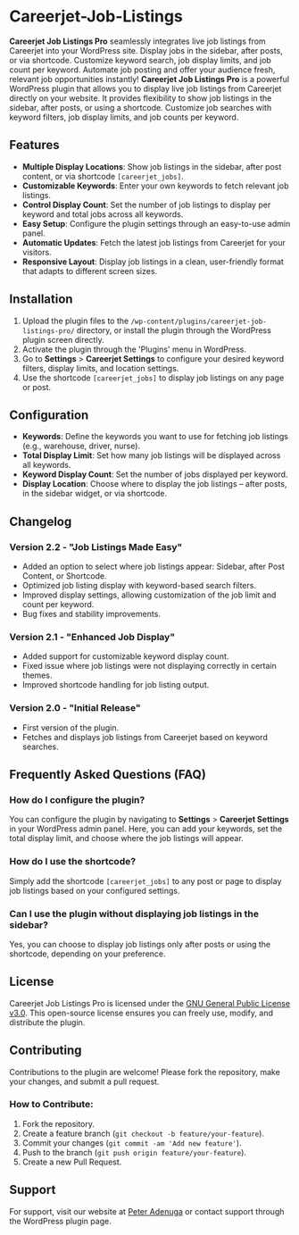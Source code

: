 # Careerjet-Job-Listings
**Careerjet Job Listings Pro** seamlessly integrates live job listings from Careerjet into your WordPress site. Display jobs in the sidebar, after posts, or via shortcode. Customize keyword search, job display limits, and job count per keyword. Automate job posting and offer your audience fresh, relevant job opportunities instantly!
**Careerjet Job Listings Pro** is a powerful WordPress plugin that allows you to display live job listings from Careerjet directly on your website. It provides flexibility to show job listings in the sidebar, after posts, or using a shortcode. Customize job searches with keyword filters, job display limits, and job counts per keyword.

## Features

- **Multiple Display Locations**: Show job listings in the sidebar, after post content, or via shortcode `[careerjet_jobs]`.
- **Customizable Keywords**: Enter your own keywords to fetch relevant job listings.
- **Control Display Count**: Set the number of job listings to display per keyword and total jobs across all keywords.
- **Easy Setup**: Configure the plugin settings through an easy-to-use admin panel.
- **Automatic Updates**: Fetch the latest job listings from Careerjet for your visitors.
- **Responsive Layout**: Display job listings in a clean, user-friendly format that adapts to different screen sizes.

## Installation

1. Upload the plugin files to the `/wp-content/plugins/careerjet-job-listings-pro/` directory, or install the plugin through the WordPress plugin screen directly.
2. Activate the plugin through the 'Plugins' menu in WordPress.
3. Go to **Settings** > **Careerjet Settings** to configure your desired keyword filters, display limits, and location settings.
4. Use the shortcode `[careerjet_jobs]` to display job listings on any page or post.

## Configuration

- **Keywords**: Define the keywords you want to use for fetching job listings (e.g., warehouse, driver, nurse).
- **Total Display Limit**: Set how many job listings will be displayed across all keywords.
- **Keyword Display Count**: Set the number of jobs displayed per keyword.
- **Display Location**: Choose where to display the job listings – after posts, in the sidebar widget, or via shortcode.

## Changelog

### Version 2.2 - "Job Listings Made Easy"
- Added an option to select where job listings appear: Sidebar, after Post Content, or Shortcode.
- Optimized job listing display with keyword-based search filters.
- Improved display settings, allowing customization of the job limit and count per keyword.
- Bug fixes and stability improvements.

### Version 2.1 - "Enhanced Job Display"
- Added support for customizable keyword display count.
- Fixed issue where job listings were not displaying correctly in certain themes.
- Improved shortcode handling for job listing output.

### Version 2.0 - "Initial Release"
- First version of the plugin.
- Fetches and displays job listings from Careerjet based on keyword searches.

## Frequently Asked Questions (FAQ)

### How do I configure the plugin?
You can configure the plugin by navigating to **Settings** > **Careerjet Settings** in your WordPress admin panel. Here, you can add your keywords, set the total display limit, and choose where the job listings will appear.

### How do I use the shortcode?
Simply add the shortcode `[careerjet_jobs]` to any post or page to display job listings based on your configured settings.

### Can I use the plugin without displaying job listings in the sidebar?
Yes, you can choose to display job listings only after posts or using the shortcode, depending on your preference.

## License

Careerjet Job Listings Pro is licensed under the [GNU General Public License v3.0](https://www.gnu.org/licenses/gpl-3.0.html). This open-source license ensures you can freely use, modify, and distribute the plugin.

## Contributing

Contributions to the plugin are welcome! Please fork the repository, make your changes, and submit a pull request.

### How to Contribute:
1. Fork the repository.
2. Create a feature branch (`git checkout -b feature/your-feature`).
3. Commit your changes (`git commit -am 'Add new feature'`).
4. Push to the branch (`git push origin feature/your-feature`).
5. Create a new Pull Request.

## Support

For support, visit our website at [Peter Adenuga](https://peteradenuga.com) or contact support through the WordPress plugin page.
